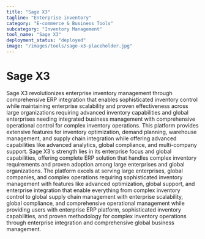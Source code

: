 ```yaml
---
title: "Sage X3"
tagline: "Enterprise inventory"
category: "E-commerce & Business Tools"
subcategory: "Inventory Management"
tool_name: "Sage X3"
deployment_status: "deployed"
image: "/images/tools/sage-x3-placeholder.jpg"
---
```


# Sage X3

Sage X3 revolutionizes enterprise inventory management through comprehensive ERP integration that enables sophisticated inventory control while maintaining enterprise scalability and proven effectiveness across large organizations requiring advanced inventory capabilities and global enterprises needing integrated business management with comprehensive operational control for complex inventory operations. This platform provides extensive features for inventory optimization, demand planning, warehouse management, and supply chain integration while offering advanced capabilities like advanced analytics, global compliance, and multi-company support. Sage X3's strength lies in its enterprise focus and global capabilities, offering complete ERP solution that handles complex inventory requirements and proven adoption among large enterprises and global organizations. The platform excels at serving large enterprises, global companies, and complex operations requiring sophisticated inventory management with features like advanced optimization, global support, and enterprise integration that enable everything from complex inventory control to global supply chain management with enterprise scalability, global compliance, and comprehensive operational management while providing users with enterprise ERP platform, sophisticated inventory capabilities, and proven methodology for complex inventory operations through enterprise integration and comprehensive global business management.